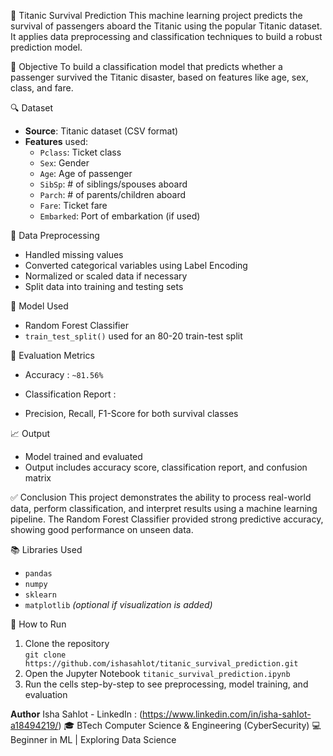 🚢 Titanic Survival Prediction
This machine learning project predicts the survival of passengers aboard the Titanic using the popular Titanic dataset. It applies data preprocessing and classification techniques to build a robust prediction model.

📌 Objective
To build a classification model that predicts whether a passenger survived the Titanic disaster, based on features like age, sex, class, and fare.

🔍 Dataset
- **Source**: Titanic dataset (CSV format)
- **Features** used:
  - `Pclass`: Ticket class
  - `Sex`: Gender
  - `Age`: Age of passenger
  - `SibSp`: # of siblings/spouses aboard
  - `Parch`: # of parents/children aboard
  - `Fare`: Ticket fare
  - `Embarked`: Port of embarkation (if used)

🧼 Data Preprocessing
- Handled missing values
- Converted categorical variables using Label Encoding
- Normalized or scaled data if necessary
- Split data into training and testing sets

🤖 Model Used
- Random Forest Classifier
- `train_test_split()` used for an 80-20 train-test split

🧪 Evaluation Metrics
- Accuracy : `~81.56%`
  
- Classification Report :
- Precision, Recall, F1-Score for both survival classes

📈 Output
- Model trained and evaluated
- Output includes accuracy score, classification report, and confusion matrix

✅ Conclusion
This project demonstrates the ability to process real-world data, perform classification, and interpret results using a machine learning pipeline. The Random Forest Classifier provided strong predictive accuracy, showing good performance on unseen data.

📚 Libraries Used
- `pandas`
- `numpy`
- `sklearn`
- `matplotlib` *(optional if visualization is added)*

🚀 How to Run
1. Clone the repository  
 `git clone https://github.com/ishasahlot/titanic_survival_prediction.git`
2. Open the Jupyter Notebook `titanic_survival_prediction.ipynb`
3. Run the cells step-by-step to see preprocessing, model training, and evaluation

**Author**
Isha Sahlot - LinkedIn : (https://www.linkedin.com/in/isha-sahlot-a18494219/)
🎓 BTech Computer Science & Engineering (CyberSecurity)
💻 Beginner in ML | Exploring Data Science 
